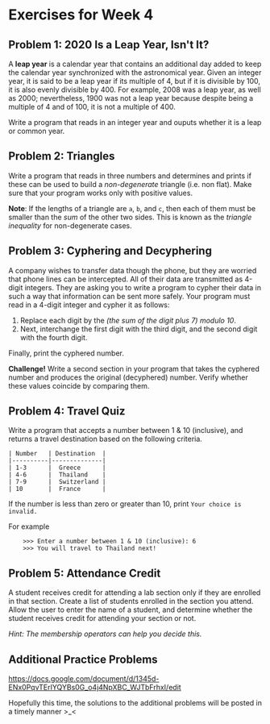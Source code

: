 # Exercises for Week 4

## Problem 1: 2020 Is a Leap Year, Isn't It?

A **leap year** is a calendar year that contains an additional day added to keep the calendar year synchronized with 
the astronomical year.  Given an integer year, it is said to be a leap year if its multiple of 4, but if it is 
divisible by 100, it is also evenly divisible by 400.  For example, 2008 was a leap year, as well as 2000; 
nevertheless, 1900 was not a leap year because despite being a multiple of 4 and of 100, it is not a multiple of 400.

Write a program that reads in an integer year and ouputs whether it is a leap or common year. 

## Problem 2: Triangles

Write a program that reads in three numbers and determines and prints if these can be used to build a 
*non-degenerate* triangle (i.e. non flat).  Make sure that your program works only with positive values.

**Note**: If the lengths of a triangle are `a`, `b`, and `c`, then each of them must be smaller than the *sum*
of the other two sides.  This is known as the *triangle inequality* for non-degenerate cases.

## Problem 3: Cyphering and Decyphering

A company wishes to transfer data though the phone, but they are worried that phone lines can be intercepted.
All of their data are transmitted as 4-digit integers.  They are asking you to write a program to cypher their
data in such a way that information can be sent more safely.  Your program must read in a 4-digit integer and
cypher it as follows:
1. Replace each digit by the *(the sum of the digit plus 7) modulo 10*.
2. Next, interchange the first digit with the third digit, and the second digit with the fourth digit.

Finally, print the cyphered number.

**Challenge!**  Write a second section in your program that takes the cyphered number and produces the 
original (decyphered) number.  Verify whether these values coincide by comparing them.  

## Problem 4: Travel Quiz

Write a program that accepts a number between 1 & 10 (inclusive), and returns a travel destination based on the following criteria.

    | Number   | Destination  |
    |----------|--------------|
    | 1-3      |  Greece      |
    | 4-6      |  Thailand    |
    | 7-9      |  Switzerland |
    | 10       |  France      |    

If the number is less than zero or greater than 10, print `Your choice is invalid.`

For example
```
    >>> Enter a number between 1 & 10 (inclusive): 6
    >>> You will travel to Thailand next!
```

## Problem 5: Attendance Credit

A student receives credit for attending a lab section only if they are enrolled in that section. Create a list of students enrolled in the section you attend. Allow the user to enter the name of a student, and determine whether the student receives credit for attending your section or not.

*Hint: The membership operators can help you decide this.*

## Additional Practice Problems
https://docs.google.com/document/d/1345d-ENx0PqvTErIYQYBs0G_o4j4NpXBC_WJTbFrhxI/edit

Hopefully this time, the solutions to the additional problems will be posted in a timely manner >_<
